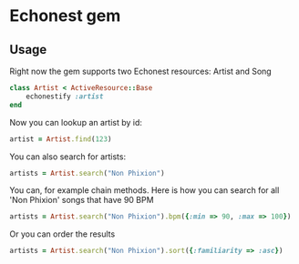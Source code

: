 # Echonest gem

## Usage

Right now the gem supports two Echonest resources: Artist and Song

``` ruby
class Artist < ActiveResource::Base
	echonestify :artist
end
```

Now you can lookup an artist by id:

``` ruby
artist = Artist.find(123)
```

You can also search for artists:

``` ruby
artists = Artist.search("Non Phixion")
```

You can, for example chain methods. Here is how you can search for all 'Non Phixion' songs that have 90 BPM


``` ruby
artists = Artist.search("Non Phixion").bpm({:min => 90, :max => 100})
```

Or you can order the results

``` ruby
artists = Artist.search("Non Phixion").sort({:familiarity => :asc})
```